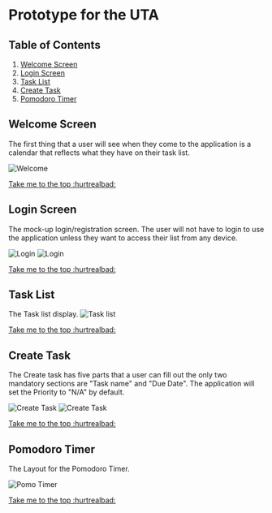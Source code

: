 # Prototype for the UTA
## Table of Contents
1. [Welcome Screen](https://github.com/jonathan-f-gomez/unnamed-time-application/blob/main/Prototype/README.MD#welcome-screen)
2. [Login Screen](https://github.com/jonathan-f-gomez/unnamed-time-application/blob/main/Prototype/README.MD#login-screen)
3. [Task List](https://github.com/jonathan-f-gomez/unnamed-time-application/blob/main/Prototype/README.MD#task-list)
4. [Create Task](https://github.com/jonathan-f-gomez/unnamed-time-application/blob/main/Prototype/README.MD#create-task)
5. [Pomodoro Timer](https://github.com/jonathan-f-gomez/unnamed-time-application/blob/main/Prototype/README.MD#pomodoro-timer)

## Welcome Screen

The first thing that a user will see when they come to the application is a calendar that reflects what they have on their task list.

![Welcome](https://github.com/jonathan-f-gomez/unnamed-time-application/blob/main/Prototype/Welcome.JPG)

[Take me to the top :hurtrealbad:](https://github.com/jonathan-f-gomez/unnamed-time-application/tree/main/Prototype#prototype-for-the-uta)

## Login Screen
The mock-up login/registration screen. The user will not have to login to use the application unless they want to access their list from any device.

![Login](https://github.com/jonathan-f-gomez/unnamed-time-application/blob/main/Prototype/Login.JPG)
![Login](https://github.com/jonathan-f-gomez/unnamed-time-application/blob/main/Prototype/Register.JPG)

[Take me to the top :hurtrealbad:](https://github.com/jonathan-f-gomez/unnamed-time-application/tree/main/Prototype#prototype-for-the-uta)

## Task List
The Task list display.
![Task list](https://github.com/jonathan-f-gomez/unnamed-time-application/blob/main/Prototype/Task_List_Preview.JPG)

[Take me to the top :hurtrealbad:](https://github.com/jonathan-f-gomez/unnamed-time-application/tree/main/Prototype#prototype-for-the-uta)

## Create Task
The Create task has five parts that a user can fill out the only two mandatory sections are "Task name" and "Due Date". The application will set the Priority to "N/A" by default.

![Create Task](https://github.com/jonathan-f-gomez/unnamed-time-application/blob/main/Prototype/Create_Task.JPG)
![Create Task](https://github.com/jonathan-f-gomez/unnamed-time-application/blob/main/Prototype/Create_Task_2.JPG)

[Take me to the top :hurtrealbad:](https://github.com/jonathan-f-gomez/unnamed-time-application/tree/main/Prototype#prototype-for-the-uta)

## Pomodoro Timer
The Layout for the Pomodoro Timer. 

![Pomo Timer](https://github.com/jonathan-f-gomez/unnamed-time-application/blob/main/Prototype/GoPomo.JPG)

[Take me to the top :hurtrealbad:](https://github.com/jonathan-f-gomez/unnamed-time-application/tree/main/Prototype#prototype-for-the-uta)

